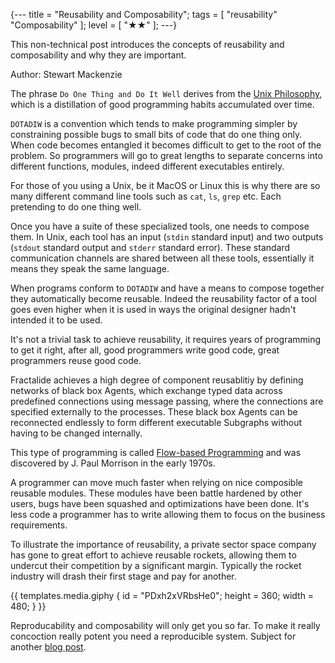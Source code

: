 {---
title = "Reusability and Composability";
tags = [ "reusability" "Composability" ];
level = [ "★★" ];
---}

This non-technical post introduces the concepts of reusability and composability and why they are important.

Author: Stewart Mackenzie

>>>

The phrase `Do One Thing and Do It Well` derives from the [Unix Philosophy](https://en.wikipedia.org/wiki/Unix_philosophy), which is a distillation of good programming habits accumulated over time.

`DOTADIW` is a convention which tends to make programming simpler by constraining possible bugs to small bits of code that do one thing only. When code becomes entangled it becomes difficult to get to the root of the problem. So programmers will go to great lengths to separate concerns into different functions, modules, indeed different executables entirely.

For those of you using a Unix, be it MacOS or Linux this is why there are so many different command line tools such as `cat`, `ls`, `grep` etc. Each pretending to do one thing well.

Once you have a suite of these specialized tools, one needs to compose them. In Unix, each tool has an input (`stdin` standard input) and two outputs (`stdout` standard output and `stderr` standard error). These standard communication channels are shared between all these tools, essentially it means they speak the same language.

When programs conform to `DOTADIW` and have a means to compose together they automatically become reusable. Indeed the reusability factor of a tool goes even higher when it is used in ways the original designer hadn't intended it to be used.

It's not a trivial task to achieve reusability, it requires years of programming to get it right, after all, good programmers write good code, great programmers reuse good code.

Fractalide achieves a high degree of component reusablitiy by defining networks of black box Agents, which exchange typed data across predefined connections using message passing, where the connections are specified externally to the processes. These black box Agents can be reconnected endlessly to form different executable Subgraphs without having to be changed internally.

This type of programming is called [Flow-based Programming](https://en.wikipedia.org/wiki/Flow-based_programming) and was discovered by J. Paul Morrison in the early 1970s.

A programmer can move much faster when relying on nice composible reusable modules. These modules have been battle hardened by other users, bugs have been squashed and optimizations have been done. It's less code a programmer has to write allowing them to focus on the business requirements.

To illustrate the importance of reusability, a private sector space company has gone to great effort to achieve reusable rockets, allowing them to undercut their competition by a significant margin. Typically the rocket industry will drash their first stage and pay for another.

{{ templates.media.giphy { id = "PDxh2xVRbsHe0"; height = 360; width = 480; } }}

Reproducability and composability will only get you so far. To make it really concoction really potent you need a reproducible system. Subject for another [blog post](/news/2017-07-13-reproducibility.html).
